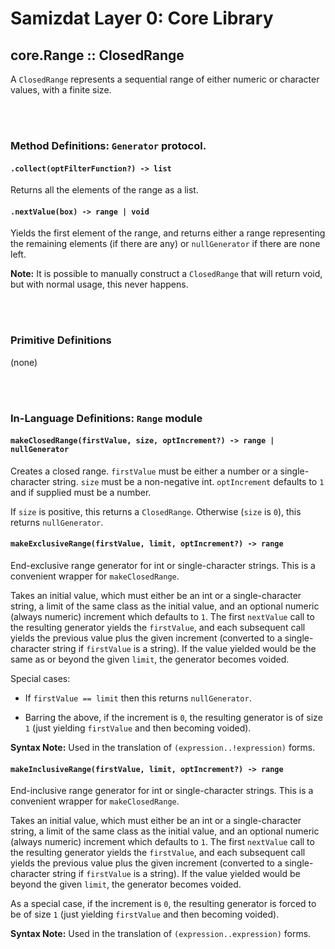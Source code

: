 Samizdat Layer 0: Core Library
==============================

core.Range :: ClosedRange
-------------------------

A `ClosedRange` represents a sequential range of either numeric or
character values, with a finite size.


<br><br>
### Method Definitions: `Generator` protocol.

#### `.collect(optFilterFunction?) -> list`

Returns all the elements of the range as a list.

#### `.nextValue(box) -> range | void`

Yields the first element of the range, and returns either a range representing
the remaining elements (if there are any) or `nullGenerator` if there are
none left.

**Note:** It is possible to manually construct a `ClosedRange` that will
return void, but with normal usage, this never happens.


<br><br>
### Primitive Definitions

(none)


<br><br>
### In-Language Definitions: `Range` module

#### `makeClosedRange(firstValue, size, optIncrement?) -> range | nullGenerator`

Creates a closed range. `firstValue` must be either a number or
a single-character string. `size` must be a non-negative int.
`optIncrement` defaults to `1` and if supplied must be a number.

If `size` is positive, this returns a `ClosedRange`. Otherwise
(`size` is `0`), this returns `nullGenerator`.

#### `makeExclusiveRange(firstValue, limit, optIncrement?) -> range`

End-exclusive range generator for int or single-character strings.
This is a convenient wrapper for `makeClosedRange`.

Takes an initial value, which must either be an int or a single-character
string, a limit of the same class as the initial value, and an optional
numeric (always numeric) increment which defaults to `1`. The first `nextValue`
call to the resulting generator yields the `firstValue`, and each subsequent
call yields the previous value plus the given increment (converted to a
single-character string if `firstValue` is a string). If the value yielded
would be the same as or beyond the given `limit`, the generator becomes
voided.

Special cases:

* If `firstValue == limit` then this returns `nullGenerator`.

* Barring the above, if the increment is `0`, the resulting generator is
  of size `1` (just yielding `firstValue` and then becoming voided).

**Syntax Note:** Used in the translation of `(expression..!expression)`
forms.

#### `makeInclusiveRange(firstValue, limit, optIncrement?) -> range`

End-inclusive range generator for int or single-character strings.
This is a convenient wrapper for `makeClosedRange`.

Takes an initial value, which must either be an int or a single-character
string, a limit of the same class as the initial value, and an optional
numeric (always numeric) increment which defaults to `1`. The first `nextValue`
call to the resulting generator yields the `firstValue`, and each subsequent
call yields the previous value plus the given increment (converted to a
single-character string if `firstValue` is a string). If the value yielded
would be beyond the given `limit`, the generator becomes voided.

As a special case, if the increment is `0`, the resulting generator is
forced to be of size `1` (just yielding `firstValue` and then becoming
voided).

**Syntax Note:** Used in the translation of `(expression..expression)`
forms.
